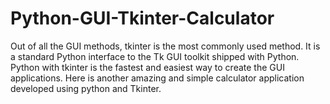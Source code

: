 # Python-GUI-Tkinter-Calculator
Out of all the GUI methods, tkinter is the most commonly used method. It is a standard Python interface to the Tk GUI toolkit shipped with Python. Python with tkinter is the fastest and easiest way to create the GUI applications. Here is another amazing and simple calculator application developed using python and Tkinter.
